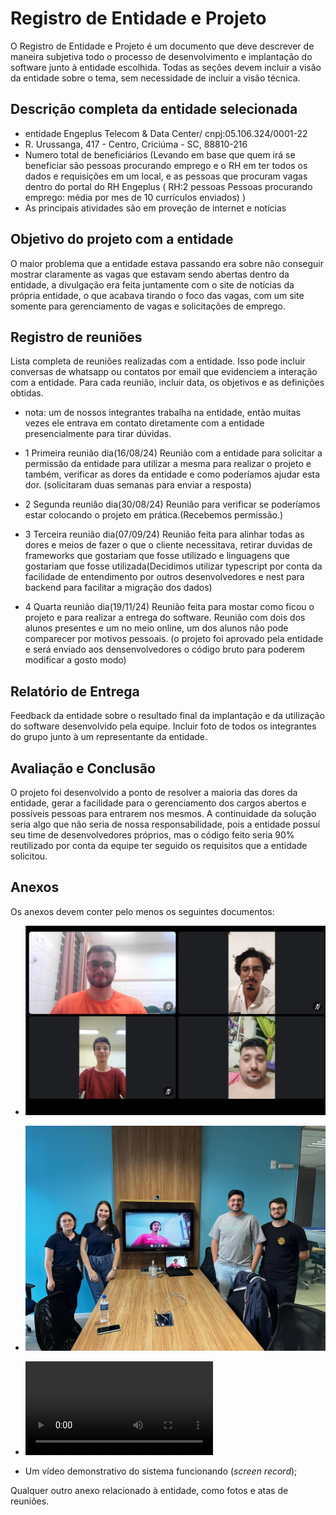 # Registro de Entidade e Projeto

O Registro de Entidade e Projeto é um documento que deve descrever de maneira subjetiva todo o processo de desenvolvimento e implantação do software junto à entidade escolhida. Todas as seções devem incluir a visão da entidade sobre o tema, sem necessidade de incluir a visão técnica.

## Descrição completa da entidade selecionada

- entidade Engeplus Telecom & Data Center/ cnpj:05.106.324/0001-22
- R. Urussanga, 417 - Centro, Criciúma - SC, 88810-216
- Numero total de beneficiários (Levando em base que quem irá se beneficiar são pessoas procurando emprego e o RH em ter todos os dados e requisições em um local, e as pessoas que procuram vagas dentro do portal do RH Engeplus ( RH:2 pessoas Pessoas procurando emprego: média por mes de 10 currículos enviados) ) 
- As principais atividades são em proveção de internet e notícias 

## Objetivo do projeto com a entidade

O maior problema que a entidade estava passando era sobre não conseguir mostrar claramente as vagas que estavam sendo abertas dentro da entidade, a divulgação era feita juntamente com o site de notícias da própria entidade, o que acabava tirando o foco das vagas, com um site somente para gerenciamento de vagas e solicitações de emprego. 

## Registro de reuniões
Lista completa de reuniões realizadas com a entidade. Isso pode incluir conversas de whatsapp ou contatos por email que evidenciem a interação com a entidade. Para cada reunião, incluir data, os objetivos e as definições obtidas.

- nota: um de nossos integrantes trabalha na entidade, então muitas vezes ele entrava em contato diretamente com a entidade presencialmente para tirar dúvidas.

- 1 Primeira reunião dia(16/08/24)
Reunião com a entidade para solicitar a permissão da entidade para utilizar a mesma para realizar o projeto e também, verificar as dores da entidade e como 
poderíamos ajudar esta dor. (solicitaram duas semanas para enviar a resposta)

- 2 Segunda reunião dia(30/08/24)
Reunião para verificar se poderíamos estar colocando o projeto em prática.(Recebemos permissão.)

- 3 Terceira reunião dia(07/09/24)
Reunião feita para alinhar todas as dores e meios de fazer o que o cliente necessitava, retirar duvidas de frameworks que gostariam que fosse utilizado e linguagens que gostariam que fosse utilizada(Decidimos utilizar typescript por conta da facilidade de entendimento por outros desenvolvedores e nest para backend para facilitar a migração dos dados)

- 4 Quarta reunião dia(19/11/24)
Reunião feita para mostar como ficou o projeto e para realizar a entrega do software. Reunião com dois dos alunos presentes e um no meio online, um dos alunos não pode comparecer por motivos pessoais. (o projeto foi aprovado pela entidade e será enviado aos densenvolvedores o código bruto para poderem modificar a gosto modo)

## Relatório de Entrega

Feedback da entidade sobre o resultado final da implantação e da utilização do software desenvolvido pela equipe. Incluir foto de todos os integrantes do grupo junto à um representante da entidade.

## Avaliação e Conclusão

O projeto foi desenvolvido a ponto de resolver a maioria das dores da entidade, gerar a facilidade para o gerenciamento dos cargos abertos e possíveis pessoas para entrarem nos mesmos. A continuidade da solução seria algo que não seria de nossa responsabilidade, pois a entidade possuí seu time de desenvolvedores próprios, mas o código feito seria 90% reutilizado por conta da equipe ter seguido os requisitos que a entidade solicitou.

## Anexos

Os anexos devem conter pelo menos os seguintes documentos:
* ![Foto somente da equipe](assets/fotosomentedaequipe.png)
* ![Foto da equipe com a empresa](assets/fotoequipe.jpg)
* ![Video da empresa](assets/breverelato.mp4)

* Um vídeo demonstrativo do sistema funcionando (*screen record*);
 

Qualquer outro anexo relacionado à entidade, como fotos e atas de reuniões.